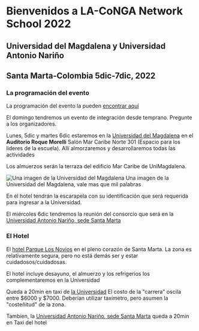 # Bienvenidos a LA-CoNGA Network School 2022
## Universidad del Magdalena y Universidad Antonio Nariño
## Santa Marta-Colombia 5dic-7dic, 2022


### La programación del evento
La programación del evento la pueden [encontrar aquí](https://eventos.redclara.net/event/1120/)

El domingo tendremos un evento de integración desde temprano. Pregunte a los organizadores.

Lunes, 5dic y martes 6dic estaremos en la [Universidad del Magdalena](https://www.google.com/maps/place/Universidad+del+Magdalena/@11.2255748,-74.1877286,17z/data=!4m5!3m4!1s0x8ef4f5a5b24fb07f:0xb2cb35bcc3e481ad!8m2!3d11.2262461!4d-74.1873608) en el **Auditorio Roque Morelli**
Salón Mar Caribe Norte 301 (Espacio para los lideres de la escuela). Allí almorzaremos y desarrollaremos todas las actividades

Los almuerzos serán la terraza del edificio Mar Caribe de UniMagdalena.

![Una imagen de la Universidad del Magdalena](https://github.com/nunezluis/MisCursos/blob/main/LACoNGASchool2022/mapa_unimag.png) Una imagen de la Universidad del Magdalena, vale mas que mil palabras

En el hotel tendrán la escarapela con su identificación que será requerida para ingresar a la Universidad.

El miércoles 6dic tendremos la reunión del consorcio que será en la [Universidad Antonio Nariño, sede Santa Marta](https://www.google.com/maps/place/Universidad+Antonio+Nariño/@11.2213824,-74.1730454,15z/data=!4m5!3m4!1s0x0:0xdd12a56d40d53771!8m2!3d11.2213824!4d-74.1730454)

### El Hotel
El [hotel Parque Los Novios](http://parque-de-los-novios-inn.hotelinsantamarta.com/es/) en el pleno corazón de Santa Marta. La zona es relativamente segura, pero no está demás ser y estar cuidadosos/cuidadosas.

El hotel incluye desayuno, el almuerzo y los refrigerios los complementaremos en la Universidad

Queda a 20min en taxi de [la Universidad](https://www.google.com/maps/dir/Hotel+Parque+de+los+Novios+inn,+Comuna+2,+Santa+Marta,+Magdalena/Universidad+del+Magdalena,+Carrera+32+%2322-08,+Santa+Marta,+Magdalena/@11.2314035,-74.2091623,15z/data=!3m1!4b1!4m14!4m13!1m5!1m1!1s0x8ef4f5be1f75b3cf:0x5e5bec8dc7ed8382!2m2!1d-74.213185!2d11.2413015!1m5!1m1!1s0x8ef4f5a5b24fb07f:0xb2cb35bcc3e481ad!2m2!1d-74.1873608!2d11.2262461!3e0) El costo de la "carrera" oscila entre $6000 y $7000. Deberían utilizar taxímetro, pero asumen la "costeñitud" de la zona.

Tambien, la [Universidad Antonio Nariño, sede Santa Marta](https://www.google.com/maps/dir/Hotel+Parque+de+los+Novios+inn,+Comuna+2,+Santa+Marta,+Magdalena/Universidad+Antonio+Nariño,+470001,+Santa+Marta,+Magdalena/@11.2297444,-74.2020046,15z/data=!3m1!4b1!4m14!4m13!1m5!1m1!1s0x8ef4f5be1f75b3cf:0x5e5bec8dc7ed8382!2m2!1d-74.213185!2d11.2413015!1m5!1m1!1s0x8ef4f56e3d18cdf5:0xdd12a56d40d53771!2m2!1d-74.1730454!2d11.2213824!3e0) queda a 20min en Taxi del hotel
